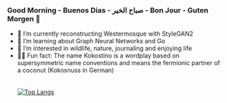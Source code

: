 ### Good Morning - Buenos Dias - صباح الخير - Bon Jour - Guten Morgen :boar:

- :palm_tree: I’m currently reconstructing Westermosque with StyleGAN2
- 💃 I’m learning about Graph Neural Networks and Go
- :milky_way: I’m interested in wildlife, nature, journaling and enjoying life
- :whale::dash: Fun fact: The name Kokostino is a wordplay based on supersymmetric name conventions and means the fermionic partner of a coconut (Kokosnuss in German)
 </br> </br> </br>
[![Top Langs](https://github-readme-stats.vercel.app/api/top-langs/?username=kokostino&hide=Java,GAP,Jupyter%20notebook,Roff)](https://github.com/anuraghazra/github-readme-stats)
